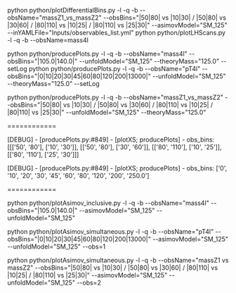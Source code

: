 python python/plotDifferentialBins.py -l -q -b --obsName="massZ1_vs_massZ2" --obsBins="|50|80| vs |10|30| / |50|80| vs |30|60| / |80|110| vs |10|25| / |80|110| vs |25|30|" --asimovModel="SM_125" --inYAMLFile="Inputs/observables_list.yml"
python python/plotLHScans.py -l -q -b --obsName=mass4l


python python/producePlots.py -l -q -b --obsName="mass4l" --obsBins="|105.0|140.0|" --unfoldModel="SM_125" --theoryMass="125.0" --setLog
python python/producePlots.py -l -q -b --obsName="pT4l" --obsBins="|0|10|20|30|45|60|80|120|200|13000|" --unfoldModel="SM_125" --theoryMass="125.0" --setLog

python python/producePlots.py -l -q -b --obsName="massZ1_vs_massZ2" --obsBins="|50|80| vs |10|30| / |50|80| vs |30|60| / |80|110| vs |10|25| / |80|110| vs |25|30|" --unfoldModel="SM_125" --theoryMass="125.0"

============

[DEBUG] - [producePlots.py:#849] - [plotXS; producePlots] - obs_bins: [[['50', '80'], ['10', '30']], [['50', '80'], ['30', '60']], [['80', '110'], ['10', '25']], [['80', '110'], ['25', '30']]]

[DEBUG] - [producePlots.py:#849] - [plotXS; producePlots] - obs_bins: ['0', '10', '20', '30', '45', '60', '80', '120', '200', '250.0']


============


python python/plotAsimov_inclusive.py -l -q -b --obsName="mass4l" --obsBins="|105.0|140.0|" --asimovModel="SM_125" --unfoldModel="SM_125"

python python/plotAsimov_simultaneous.py -l -q -b --obsName="pT4l" --obsBins="|0|10|20|30|45|60|80|120|200|13000|" --asimovModel="SM_125" --unfoldModel="SM_125" --obs=1


python python/plotAsimov_simultaneous.py -l -q -b --obsName="massZ1 vs massZ2" --obsBins="|50|80| vs |10|30| / |50|80| vs |30|60| / |80|110| vs |10|25| / |80|110| vs |25|30|" --asimovModel="SM_125" --unfoldModel="SM_125" --obs=2
